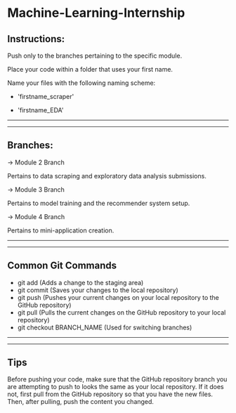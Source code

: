 # Machine-Learning-Internship

## **Instructions:**

Push only to the branches pertaining to the specific module.

Place your code within a folder that uses your first name.

Name your files with the following naming scheme:

- 'firstname_scraper'

- 'firstname_EDA'

---
---
## **Branches:**

-> Module 2 Branch

Pertains to data scraping and exploratory data analysis submissions.

-> Module 3 Branch

Pertains to model training and the recommender system setup.

-> Module 4 Branch

Pertains to mini-application creation.

---
---
## **Common Git Commands**
- git add (Adds a change to the staging area)
- git commit (Saves your changes to the local repository)
- git push (Pushes your current changes on your local repository to the GitHub repository)
- git pull (Pulls the current changes on the GitHub repository to your local repository)
- git checkout BRANCH_NAME (Used for switching branches)

---
---
## **Tips**
Before pushing your code, make sure that the GitHub repository branch you are attempting to push to looks the same as your local repository. If it does not, first pull from the GitHub repository so that you have the new files. Then, after pulling, push the content you changed.
